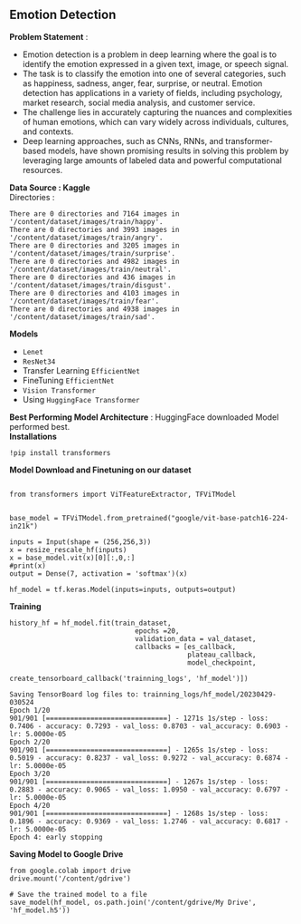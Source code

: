 ## Emotion Detection 

**Problem Statement** : <br>
- Emotion detection is a problem in deep learning where the goal is to identify the emotion expressed in a given text, image, or speech signal.
- The task is to classify the emotion into one of several categories, such as happiness, sadness, anger, fear, surprise, or neutral. Emotion detection has applications in a variety of fields, including psychology, market research, social media analysis, and customer service. 
- The challenge lies in accurately capturing the nuances and complexities of human emotions, which can vary widely across individuals, cultures, and contexts. 
- Deep learning approaches, such as CNNs, RNNs, and transformer-based models, have shown promising results in solving this problem by leveraging large amounts of labeled data and powerful computational resources.<br>

**Data Source : Kaggle**<br>
Directories :

```
There are 0 directories and 7164 images in '/content/dataset/images/train/happy'.
There are 0 directories and 3993 images in '/content/dataset/images/train/angry'.
There are 0 directories and 3205 images in '/content/dataset/images/train/surprise'.
There are 0 directories and 4982 images in '/content/dataset/images/train/neutral'.
There are 0 directories and 436 images in '/content/dataset/images/train/disgust'.
There are 0 directories and 4103 images in '/content/dataset/images/train/fear'.
There are 0 directories and 4938 images in '/content/dataset/images/train/sad'.
```

<!-- **Data Visualization** -->

 **Models**
 - `Lenet` 
 - `ResNet34`
 - Transfer Learning `EfficientNet`
 - FineTuning `EfficientNet`
 - `Vision Transformer`
 - Using `HuggingFace Transformer`
 
 **Best Performing Model Architecture** : HuggingFace downloaded Model performed best. <br>
 **Installations**
 ```
 !pip install transformers
 ```
 **Model Download and Finetuning on our dataset**
 ```
 
from transformers import ViTFeatureExtractor, TFViTModel


base_model = TFViTModel.from_pretrained("google/vit-base-patch16-224-in21k")

inputs = Input(shape = (256,256,3))
x = resize_rescale_hf(inputs)
x = base_model.vit(x)[0][:,0,:]
#print(x)
output = Dense(7, activation = 'softmax')(x)

hf_model = tf.keras.Model(inputs=inputs, outputs=output)
```
**Training**
```
history_hf = hf_model.fit(train_dataset,
                               epochs =20,
                               validation_data = val_dataset,
                               callbacks = [es_callback,
                                            plateau_callback,
                                            model_checkpoint,
                                            create_tensorboard_callback('trainning_logs', 'hf_model')])
```
```
Saving TensorBoard log files to: trainning_logs/hf_model/20230429-030524
Epoch 1/20
901/901 [==============================] - 1271s 1s/step - loss: 0.7406 - accuracy: 0.7293 - val_loss: 0.8703 - val_accuracy: 0.6903 - lr: 5.0000e-05
Epoch 2/20
901/901 [==============================] - 1265s 1s/step - loss: 0.5019 - accuracy: 0.8237 - val_loss: 0.9272 - val_accuracy: 0.6874 - lr: 5.0000e-05
Epoch 3/20
901/901 [==============================] - 1267s 1s/step - loss: 0.2883 - accuracy: 0.9065 - val_loss: 1.0950 - val_accuracy: 0.6797 - lr: 5.0000e-05
Epoch 4/20
901/901 [==============================] - 1268s 1s/step - loss: 0.1896 - accuracy: 0.9369 - val_loss: 1.2746 - val_accuracy: 0.6817 - lr: 5.0000e-05
Epoch 4: early stopping
```
 
 **Saving Model to Google Drive**
 
```
from google.colab import drive
drive.mount('/content/gdrive')

# Save the trained model to a file
save_model(hf_model, os.path.join('/content/gdrive/My Drive', 'hf_model.h5'))
```
 
